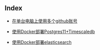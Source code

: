 ## Index

- [在单台电脑上使用多个github账号](https://jack5209.github.io/multiple-ssh-keys-settings-for-different-github-account)

- [使用Docker部署Postgres11+Timescaledb](https://jack5209.github.io/deploy-postgres11-timescaledb-in-docker)

- [使用Docker部署elasticsearch](https://jack5209.github.io/deploy-elasticsearch-in-docker)